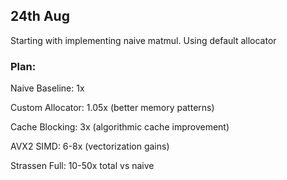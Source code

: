 ## 24th Aug
Starting with implementing naive matmul. Using default allocator

### Plan:
Naive Baseline: 1x

Custom Allocator: 1.05x (better memory patterns)

Cache Blocking: 3x (algorithmic cache improvement)

AVX2 SIMD: 6-8x (vectorization gains)

Strassen Full: 10-50x total vs naive